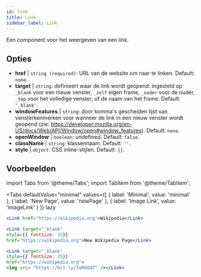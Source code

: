 ```yaml
---
id: link
title: Link
sidebar_label: Link
---
```


Een component voor het weergeven van een link.

## Opties

* __href__ | `string (required)`: URL van de website om naar te linken. Default: `none`.
* __target__ | `string`: definieert waar de link wordt geopend: ingesteld op `_blank` voor een nieuw venster, `_zelf` eigen frame, `_ouder` voor de ouder, `_top` voor het volledige venster, of de naam van het frame. Default: `'_blank'`.
* __windowFeatures__ | `string`: door komma's gescheiden lijst van vensterkenmerken voor wanneer de link in een nieuw venster wordt geopend (zie: https://developer.mozilla.org/en-US/docs/Web/API/Window/open#window_features). Default: `none`.
* __openWindow__ | `boolean`: undefined. Default: `false`.
* __className__ | `string`: klassennaam. Default: `''`.
* __style__ | `object`: CSS inline-stijlen. Default: `{}`.


## Voorbeelden

import Tabs from '@theme/Tabs';
import TabItem from '@theme/TabItem';

<Tabs
    defaultValue="minimal"
    values={[
        { label: 'Minimal', value: 'minimal' },
        { label: 'New Page', value: 'newPage' },
        { label: 'Image Link', value: 'imageLink' }
    ]}
    lazy
>
<TabItem value="minimal">

```jsx live
<Link href="https://wikipedia.org">Wikipedia</Link>
```

</TabItem>

<TabItem value="newPage">

```jsx live
<Link target="_blank" 
style={{ fontSize: 35}}
href="https://wikipedia.org">New Wikipedia Page</Link>
```
</TabItem>

<TabItem value="imageLink">

```jsx live
<Link target="_blank" 
style={{ fontSize: 35}}
href="https://wikipedia.org">
<img src= "https://bit.ly/3aM4OU7" /></Link>
```

</TabItem>

</Tabs>
